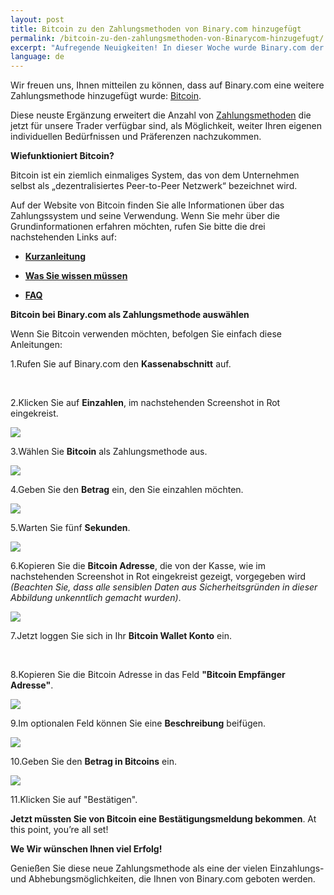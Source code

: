 ```yaml
---
layout: post
title: Bitcoin zu den Zahlungsmethoden von Binary.com hinzugefügt
permalink: /bitcoin-zu-den-zahlungsmethoden-von-Binarycom-hinzugefugt/
excerpt: "Aufregende Neuigkeiten! In dieser Woche wurde Binary.com der erste Preis in der Kategorie Finanzwettenanbieter in der prestigeträchtigen 2015 EGR Operator Awards Ceremony die in London stattfand, verliehen."
language: de  
---
```



Wir freuen uns, Ihnen mitteilen zu können, dass auf Binary.com eine weitere Zahlungsmethode hinzugefügt wurde: [Bitcoin](https://bitcoin.org/en/).

Diese neuste Ergänzung erweitert die Anzahl von  [Zahlungsmethoden](http://bit.ly/1lOK1nY) die jetzt für unsere Trader verfügbar sind, als Möglichkeit, weiter Ihren eigenen individuellen Bedürfnissen und Präferenzen nachzukommen.


**Wiefunktioniert Bitcoin?**

Bitcoin ist ein ziemlich einmaliges System, das von dem Unternehmen selbst als „dezentralisiertes Peer-to-Peer Netzwerk“ bezeichnet wird.

Auf der Website von Bitcoin finden Sie alle Informationen über das Zahlungssystem und seine Verwendung. Wenn Sie mehr über die Grundinformationen erfahren möchten, rufen Sie bitte die drei nachstehenden Links auf:


+ [**Kurzanleitung**](https://bitcoin.org/en/getting-started)

+ [**Was Sie wissen müssen**](https://bitcoin.org/en/you-need-to-know)

+ [**FAQ**](https://bitcoin.org/en/faq)


**Bitcoin bei Binary.com als Zahlungsmethode auswählen**

Wenn Sie Bitcoin verwenden möchten, befolgen Sie einfach diese Anleitungen:

1.Rufen Sie auf Binary.com den **Kassenabschnitt** auf.

<br>

2.Klicken Sie auf **Einzahlen**, im nachstehenden Screenshot in Rot eingekreist.

![](/images/Picture1.png)

3.Wählen Sie **Bitcoin** als Zahlungsmethode aus.

![](/images/Picture2.png)

4.Geben Sie den **Betrag** ein, den Sie einzahlen möchten.

![](/images/Picture3.png)

5.Warten Sie fünf **Sekunden**.

![](/images/Picture4.png)

6.Kopieren Sie die **Bitcoin Adresse**, die von der Kasse, wie im nachstehenden Screenshot in Rot eingekreist gezeigt, vorgegeben wird *(Beachten Sie, dass alle sensiblen Daten aus Sicherheitsgründen in dieser Abbildung unkenntlich gemacht wurden)*.


![](/images/Picture5.png)

7.Jetzt loggen Sie sich in Ihr **Bitcoin Wallet Konto** ein.

<br>

8.Kopieren Sie die Bitcoin Adresse in das Feld **"Bitcoin Empfänger Adresse"**.


![](/images/Picture6.png)

9.Im optionalen Feld können Sie eine **Beschreibung** beifügen.

![](/images/Picture7.png)

10.Geben Sie den **Betrag in Bitcoins** ein.

![](/images/Picture8.png)

11.Klicken Sie auf "Bestätigen".

**Jetzt müssten Sie von Bitcoin eine Bestätigungsmeldung bekommen**.  At this point, you’re all set!

**We Wir wünschen Ihnen viel Erfolg!**

Genießen Sie diese neue Zahlungsmethode als eine der vielen Einzahlungs- und Abhebungsmöglichkeiten, die Ihnen von Binary.com geboten werden.
